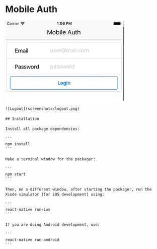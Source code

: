 # Mobile Auth

![Login](screenshots/login.png)
~~~
![Logout](screenshots/logout.png)

## Installation

Install all package dependencies:

```
npm install
```

Make a terminal window for the packager:

```
npm start
```

Then, on a different window, after starting the packager, run the Xcode simulator (for iOS development) using:

```
react-native run-ios
```

If you are doing Android development, use:

```
react-native run-android
```
